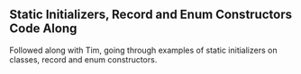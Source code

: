 ## Static Initializers, Record and Enum Constructors Code Along

Followed along with Tim, going through examples of static initializers on classes, record and enum constructors.